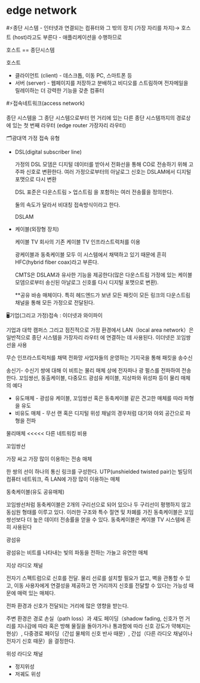 # edge network



#⚡종단 시스템 - 인터넷과 연결되는 컴퓨터와 그 밖의 장치 (가장 자리를 차지)→ 호스트 (host)라고도 부른다 - 애플리케이션을 수행하므로

호스트 == 종단시스템

호스트 

- 클라이언트 (client) - 데스크톱, 이동 PC, 스마트폰 등
- 서버 (server) - 웹페이지를 저장하고 분배하고 비디오를 스트림하며 전자메일을 릴레이하는 더 강력한 기능을 갖춘 컴퓨터

#⚡접속네트워크(access network) 

종단 시스템을 그 종단 시스템으로부터 먼 거리에 있는 다른 종단 시스템까지의 경로상에 있는 첫 번째 라우터 (edge router 가장자리 라우터)

🗂광대역 가정 접속 유형

- DSL(digital subscriber line)
    
    가정의 DSL 모뎀은 디지털 데이터를 받아서 전화선을 통해 CO로 전송하기 위해 고주파 신호로 변환한다.
    여러 가정으로부터의 아날로그 신호는 DSLAM에서 디지털 포맷으로 다시 변환
    
    DSL 표준은 다운스트림 > 업스트림 을 포함하는 여러 전송률을 정의한다.
    
    둘의 속도가 달라서 비대칭 접속방식이라고 한다.
    
    DSLAM
    
- 케이블(외장형 장치)
    
    케이블 TV 회사의 기존 케이블 TV 인프라스트럭처를 이용
    
    광케이블과 동축케이블 모두 이 시스템에서 채택하고 있기 때문에 흔히 HFC(hybrid fiber coax)라고 부른다.
    
    CMTS은 DSLAM과 유사한 기능을 제공한다(많은 다운스트림 가정에 있는 케이블 모뎀으로부터 송신된 아날로그 신호를 다시 디지털 포맷으로 변환).
    
    **공유 바송 매체이다. 특히 헤드엔드가 보낸 모든 패킷이 모든 링크의 다운스트림 채널을 통해 모든 가정으로 전달된다.
    

🖥기업(그리고 가정)접속 : 이더넷과 와이파이

기업과 대학 캠퍼스 그리고 점진적으로 가정 환경에서 LAN（local area network）은 일반적으로 종단 시스템을 가장자리 라우터 에 연결하는 데 사용된다. 이더넷은 꼬임쌍선을 사용

무슨 인프라스트럭처를 채택 전화망 사업자들의 운영하는 기지국을 통해 패킷을 송수신

송신기- 수신기 쌍에 대해 이 비트는 물리 매체 상에 전자파나 광 펄스를 전파하여 전송한다. 꼬임쌍선, 동출케이블, 다중모드 광섬유 케이블, 지상파와 위성파 등이 물리 매체의 예다

- 유도매체 - 광섬유 케이블, 꼬임쌍선 혹은 동축케이블 같은 견고한 매체를 따라 파형을 유도
- 비유도 매체 - 무선 랜 혹은 디지털 위성 채널의 경우처럼 대기와 야외 공간으로 파형을 전파

물리매체 <<<<< 다른 네트워킹 비용

꼬임쌍선

가장 싸고 가장 많이 이용하는 전송 매체

한 쌍의 선이 하나의 통신 링크를 구성한다. UTP(unshielded twisted pair)는 빌딩의 컴퓨터 네트워크, 즉 LAN에 가장 많이 이용하는 매체

동축케이블(유도 공유매체)

꼬임쌍선처럼 동축케이블은 2개의 구리선으로 되어 있으나 두 구리선이 평행하지 않고 동심원 형태를 이루고 있다. 이러한 구조와 특수 절연 및 차폐를 가진 동축케이블은 꼬임쌍선보다 더 높은 데이터 전송률을 얻을 수 있다. 동축케이블은 케이블 TV 시스템에 흔히 사용된다

광섬유

광섬유는 비트를 나타내는 빛의 파동을 전하는 가늘고 유연한 매체

지상 라디오 채널

전자기 스펙트럼으로 신호를 전달. 물리 선로를 설치할 필요가 없고, 벽을 관통할 수 있고, 이동 사용자에게 연결성을 제공하고 먼 거리까지 신호를 전달할 수 있다는 가능성 때문에 매력 있는 매체다.

전파 환경과 신호가 전달되는 거리에 많은 영향을 받는다.

주변 환경은 경로 손실（path loss）과 섀도 페이딩（shadow fading, 신호가 먼 거 리를 지나감에 따라 혹은 방해 물질을 돌아가거나 통과함에 따라 신호 강도가 약해지는 현상）, 다중경로 페이딩（간섭 물체의 신호 반사 때문）, 간섭（다른 라디오 채널이나 전자기 신호 때문）을 결정한다.

위성 라디오 채널

- 정지위성
- 저궤도 위성
